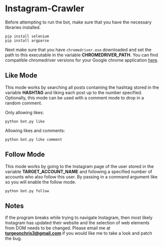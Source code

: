 # Instagram-Crawler

Before attempting to run the bot, make sure that you have the necessary libraries installed.

```
pip install selenium
pip install argparse
```
Next make sure that you have ```chromedriver.exe``` downloaded and set the path to this executable in the variable **CHROMEDRIVER_PATH**. You can find compatible chromedriver versions for your Google chrome application [here](https://chromedriver.chromium.org/downloads).

## Like Mode

This mode works by searching all posts containing the hashtag stored in the variable **HASHTAG** and liking each post up to the number specified. Optionally, this mode can be used with a comment mode to drop in a random comment.

Only allowing likes:
```
python bot.py like
```
Allowing likes and comments:
```
python bot.py like comment
```
## Follow Mode

This mode works by going to the Instagram page of the user stored in the variable **TARGET_ACCOUNT_NAME** and following a specified number of accounts who also follow this user. By passing in a command argument like so you will enable the follow mode. 

```
python bot.py follow
```

## Notes

If the program breaks while trying to navigate Instagram, then most likely Instagram has updated their website and the selection of web elements from DOM needs to be changed. Please email me at **turgeonchris3@gmail.com** if you would like me to take a look and patch the bug.
